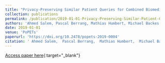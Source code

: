 ```yaml
---
title: "Privacy-Preserving Similar Patient Queries for Combined Biomedical Data"
collection: publications
permalink: /publication/2019-01-01-Privacy-Preserving-Similar-Patient-Queries-for-Combined-Biomedical-Data
authors: 'Ahmed Salem, Pascal Berrang, Mathias Humbert, Michael Backes'
date: 2019-01-01
venue: 'PoPETs'
paperurl: 'https://doi.org/10.2478/popets-2019-0004'
citation: ' Ahmed Salem,  Pascal Berrang,  Mathias Humbert,  Michael Backes, &quot;Privacy-Preserving Similar Patient Queries for Combined Biomedical Data.&quot; PoPETs, 2019.'
---
```

[Access paper here](https://doi.org/10.2478/popets-2019-0004){:target="_blank"}
